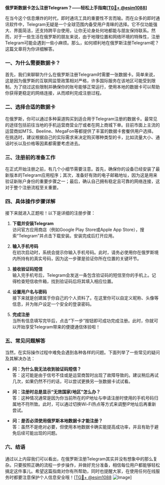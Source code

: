 **俄罗斯数据卡怎么注册Telegram？——轻松上手指南[[TG💪+ @esim1088](https://t.me/s/esim1088)]**

在当今这个信息爆炸的时代，即时通讯工具的重要性不言而喻。而在众多的即时通讯软件中，Telegram无疑是一个全球范围内备受用户青睐的选择。它不仅功能强大、界面简洁，还支持跨平台使用，让你无论身处何地都能与朋友保持联系。然而，对于一些生活在俄罗斯的朋友来说，由于地理位置和网络环境的特殊性，注册Telegram可能会遇到一些小麻烦。那么，如何顺利地在俄罗斯注册Telegram呢？这篇文章将为你详细解答。

### 一、为什么需要数据卡？

首先，我们来聊聊为什么在俄罗斯注册Telegram时需要一张数据卡。简单来说，这是因为俄罗斯的互联网监管政策相对严格，许多国际服务在该地区可能受到限制。为了绕过这些限制并确保你的账号能够正常运行，使用本地的数据卡可以帮助你获得更稳定的网络连接，从而顺利完成注册过程。

### 二、选择合适的数据卡

在俄罗斯，你可以通过多种渠道购买到适合用于Telegram注册的数据卡。最常见的途径包括前往当地的手机运营商营业厅或者在网上商城下单。目前市面上主流的运营商如MTS、Beeline、MegaFon等都提供了丰富的数据卡套餐供用户选择。在挑选时，建议根据自己的实际需求来决定购买哪种类型的卡，比如流量大小、通话时长以及价格等因素都需要考虑进去。

### 三、注册前的准备工作

在正式开始注册之前，有几个小细节需要注意。首先，确保你的设备已经安装了最新版本的Telegram应用程序；其次，准备好有效的电子邮箱地址，因为这是用来验证新账户身份的重要步骤之一；最后，确认自己拥有稳定且可靠的网络连接，这对于整个注册流程至关重要。

### 四、具体操作步骤详解

接下来就进入正题啦！以下是详细的注册步骤：

1. **下载并安装Telegram**  
   访问官方应用商店（例如Google Play Store或Apple App Store），搜索“Telegram”并点击下载安装。安装完成后打开应用。

2. **输入手机号码**  
   在初次启动时，系统会提示你输入手机号码。此时，请务必使用你在俄罗斯境内所持有的真实号码，因为这一步骤是验证你所在位置的关键环节。

3. **接收验证码短信**  
   输入完手机号后，Telegram会发送一条包含验证码的短信至你的手机上。记得检查短信收件箱，找到验证码后将其填入相应位置。

4. **设置用户名与密码**  
   接下来就是创建属于你自己的个人资料了。在这里你可以自定义昵称、头像等信息，并为账户设定一个安全的登录密码。

5. **完成注册**  
   当所有信息填写完毕后，点击“下一步”按钮即可成功完成注册。此时，你就可以开始享受Telegram带来的便捷通信体验啦！

### 五、常见问题解答

当然，在实际操作过程中难免会遇到各种各样的问题。下面列举了一些常见的疑问及其解决办法：

- **问：为什么我无法收到验证码短信？**  
  答：这可能是由于信号不佳或是运营商暂时出现了故障导致的。建议稍后再试几次，如果仍然不行的话，可以尝试更换另一张数据卡试试看。

- **问：注册时总是显示“无效国家/地区”怎么办？**  
  答：这种情况通常是因为你当前所在的IP地址与申请注册时使用的手机号码归属地不符所致。此时，可以通过切换Wi-Fi热点等方式来调整IP地址后再重新尝试。

- **问：是否必须使用俄罗斯本地数据卡才能注册？**  
  答：虽然不是绝对必要，但使用本地数据卡确实能提高成功率，并且有助于避免后续可能出现的问题。

### 六、结语

通过以上内容我们可以看出，在俄罗斯注册Telegram其实并没有想象中的那么复杂。只要按照正确的流程一步步操作，并做好充分准备，相信每位用户都能够轻松搞定这件事儿。希望这篇指南对你有所帮助，同时也提醒大家，在使用任何在线服务时都要注意保护个人信息安全哦！[[TG💪+ @esim1088](https://t.me/s/esim1088) ![Image](https://i.postimg.cc/4NQfJmqS/Snipaste-2025-05-13-00-14-12.png)]